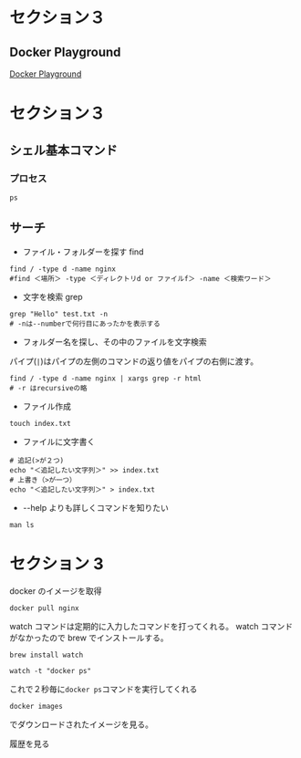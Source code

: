 # セクション３

## Docker Playground

[Docker Playground](https://labs.play-with-docker.com/)

# セクション３

## シェル基本コマンド

### プロセス

```linux
ps
```

## サーチ

- ファイル・フォルダーを探す find

```
find / -type d -name nginx
#find ＜場所＞ -type ＜ディレクトリd or ファイルf＞ -name ＜検索ワード＞
```

- 文字を検索 grep

```
grep "Hello" test.txt -n
# -nは--numberで何行目にあったかを表示する
```

- フォルダー名を探し、その中のファイルを文字検索

パイプ(`|`)はパイプの左側のコマンドの返り値をパイプの右側に渡す。

```
find / -type d -name nginx | xargs grep -r html
# -r はrecursiveの略
```

- ファイル作成

```
touch index.txt
```

- ファイルに文字書く

```
# 追記(>が２つ)
echo "＜追記したい文字列＞" >> index.txt
# 上書き（>が一つ）
echo "＜追記したい文字列＞" > index.txt
```

- --help よりも詳しくコマンドを知りたい

```
man ls
```

# セクション 3

docker のイメージを取得

```
docker pull nginx
```

watch コマンドは定期的に入力したコマンドを打ってくれる。
watch コマンドがなかったので brew でインストールする。

```
brew install watch
```

```
watch -t "docker ps"
```

これで２秒毎に`docker ps`コマンドを実行してくれる

```
docker images
```

でダウンロードされたイメージを見る。

履歴を見る
